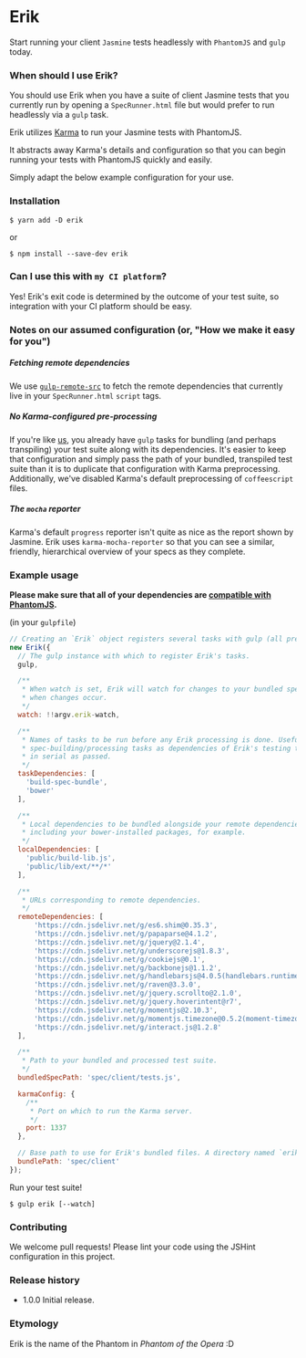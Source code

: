 # Erik

Start running your client `Jasmine` tests headlessly with `PhantomJS` and `gulp` today.

### When should I use Erik?

You should use Erik when you have a suite of client Jasmine tests that you currently run by opening a `SpecRunner.html` file but would prefer to run headlessly via a `gulp` task.

Erik utilizes [Karma](https://github.com/karma-runner/karma) to run your Jasmine tests with PhantomJS.

It abstracts away Karma's details and configuration so that you can begin running your tests with PhantomJS quickly and easily.

Simply adapt the below example configuration for your use.

### Installation

`$ yarn add -D erik`

or

`$ npm install --save-dev erik`

### Can I use this with `my CI platform`?

Yes! Erik's exit code is determined by the outcome of your test suite, so integration with your CI platform should be easy.

### Notes on our assumed configuration (or, "How we make it easy for you")

##### Fetching remote dependencies

We use [`gulp-remote-src`](https://github.com/ddliu/gulp-remote-src) to fetch the remote dependencies that currently live in your `SpecRunner.html` `script` tags.

##### No Karma-configured pre-processing

If you're like [us](https://github.com/mixmaxhq), you already have `gulp` tasks for bundling (and perhaps transpiling) your test suite along with its dependencies. It's easier to keep that configuration and simply pass the path of your bundled, transpiled test suite than it is to duplicate that configuration with Karma preprocessing. Additionally, we've disabled Karma's default preprocessing of `coffeescript` files.

##### The `mocha` reporter

Karma's default `progress` reporter isn't quite as nice as the report shown by Jasmine. Erik uses `karma-mocha-reporter` so that you can see a similar, friendly, hierarchical overview of your specs as they complete.

### Example usage

**Please make sure that all of your dependencies are [compatible with PhantomJS](https://kangax.github.io/compat-table/es6/#phantom).**

(in your `gulpfile`)
```js
// Creating an `Erik` object registers several tasks with gulp (all prefixed with 'erik-').
new Erik({
  // The gulp instance with which to register Erik's tasks.
  gulp,

  /**
   * When watch is set, Erik will watch for changes to your bundled spec and re-run the test suite
   * when changes occur.
   */
  watch: !!argv.erik-watch,

  /**
   * Names of tasks to be run before any Erik processing is done. Useful for registering your
   * spec-building/processing tasks as dependencies of Erik's testing task. These tasks will be run
   * in serial as passed.
   */
  taskDependencies: [
    'build-spec-bundle',
    'bower'
  ],

  /**
   * Local dependencies to be bundled alongside your remote dependencies. Glob strings. Useful for
   * including your bower-installed packages, for example.
   */
  localDependencies: [
    'public/build-lib.js',
    'public/lib/ext/**/*'
  ],

  /**
   * URLs corresponding to remote dependencies.
   */
  remoteDependencies: [
      'https://cdn.jsdelivr.net/g/es6.shim@0.35.3',
      'https://cdn.jsdelivr.net/g/papaparse@4.1.2',
      'https://cdn.jsdelivr.net/g/jquery@2.1.4',
      'https://cdn.jsdelivr.net/g/underscorejs@1.8.3',
      'https://cdn.jsdelivr.net/g/cookiejs@0.1',
      'https://cdn.jsdelivr.net/g/backbonejs@1.1.2',
      'https://cdn.jsdelivr.net/g/handlebarsjs@4.0.5(handlebars.runtime.min.js)',
      'https://cdn.jsdelivr.net/g/raven@3.3.0',
      'https://cdn.jsdelivr.net/g/jquery.scrollto@2.1.0',
      'https://cdn.jsdelivr.net/g/jquery.hoverintent@r7',
      'https://cdn.jsdelivr.net/g/momentjs@2.10.3',
      'https://cdn.jsdelivr.net/g/momentjs.timezone@0.5.2(moment-timezone-with-data.min.js)',
      'https://cdn.jsdelivr.net/g/interact.js@1.2.8'
  ],

  /**
   * Path to your bundled and processed test suite.
   */
  bundledSpecPath: 'spec/client/tests.js',

  karmaConfig: {
    /**
     * Port on which to run the Karma server.
     */
    port: 1337
  },

  // Base path to use for Erik's bundled files. A directory named `erik` will be created here.
  bundlePath: 'spec/client'
});
```

Run your test suite!

`$ gulp erik [--watch]`

### Contributing

We welcome pull requests! Please lint your code using the JSHint configuration in this project.

### Release history

* 1.0.0 Initial release.

### Etymology

Erik is the name of the Phantom in _Phantom of the Opera_ :D
